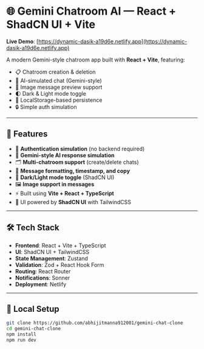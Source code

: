 # 🌐 Gemini Chatroom AI — React + ShadCN UI + Vite

**Live Demo**: [https://dynamic-dasik-a19d6e.netlify.app](https://dynamic-dasik-a19d6e.netlify.app)

A modern Gemini-style chatroom app built with **React + Vite**, featuring:

- 📋 Chatroom creation & deletion
- 💬 AI-simulated chat (Gemini-style)
- 📸 Image message preview support
- 🌓 Dark & Light mode toggle
- 📁 LocalStorage-based persistence
- 🔒 Simple auth simulation

---

## 🚀 Features

- 🔐 **Authentication simulation** (no backend required)
- 🧠 **Gemini-style AI response simulation**
- 🗂️ **Multi-chatroom support** (create/delete chats)
- 💬 **Message formatting, timestamp, and copy**
- 🌙 **Dark/Light mode toggle** (ShadCN UI)
- 🖼️ **Image support in messages**
- ⚡ Built using **Vite + React + TypeScript**
- 🎨 UI powered by **ShadCN UI** with TailwindCSS

---

## 🛠️ Tech Stack

- **Frontend**: React + Vite + TypeScript
- **UI**: ShadCN UI + TailwindCSS
- **State Management**: Zustand
- **Validation**: Zod + React Hook Form
- **Routing**: React Router
- **Notifications**: Sonner
- **Deployment**: Netlify

---

## 🧪 Local Setup

```bash
git clone https://github.com/abhijitmanna912001/gemini-chat-clone
cd gemini-chat-clone
npm install
npm run dev
